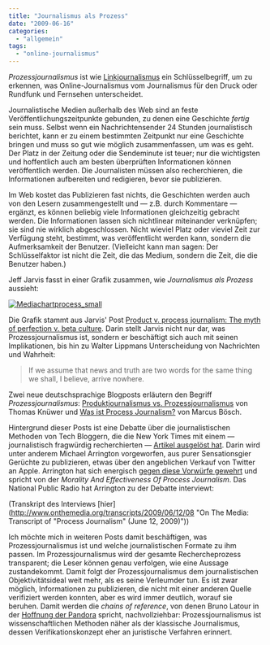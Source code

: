 ```yaml
---
title: "Journalismus als Prozess"
date: "2009-06-16"
categories: 
  - "allgemein"
tags: 
  - "online-journalismus"
---
```


_Prozessjournalismus_ ist wie [Linkjournalismus](http://www.publish2.com/about/what-is-link-journalism/ "What is link journalism? | Publish2") ein Schlüsselbegriff, um zu erkennen, was Online-Journalismus vom Journalismus für den Druck oder Rundfunk und Fernsehen unterscheidet.

Journalistische Medien außerhalb des Web sind an feste Veröffentlichungszeitpunkte gebunden, zu denen eine Geschichte _fertig_ sein muss. Selbst wenn ein Nachrichtensender 24 Stunden journalistisch berichtet, kann er zu einem bestimmten Zeitpunkt nur eine Geschichte bringen und muss so gut wie möglich zusammenfassen, um was es geht. Der Platz in der Zeitung oder die Sendeminute ist teuer; nur die wichtigsten und hoffentlich auch am besten überprüften Informationen können veröffentlich werden. Die Journalisten müssen also recherchieren, die Informationen aufbereiten und redigieren, bevor sie publizieren.

Im Web kostet das Publizieren fast nichts, die Geschichten werden auch von den Lesern zusammengestellt und — z.B. durch Kommentare — ergänzt, es können beliebig viele Informationen gleichzeitig gebracht werden. Die Informationen lassen sich nichtlinear miteinander verknüpfen; sie sind nie wirklich abgeschlossen. Nicht wieviel Platz oder vieviel Zeit zur Verfügung steht, bestimmt, was veröffentlicht werden kann, sondern die Aufmerksamkeit der Benutzer. (Vielleicht kann man sagen: Der Schlüsselfaktor ist nicht die Zeit, die das Medium, sondern die Zeit, die die Benutzer haben.)

Jeff Jarvis fasst in einer Grafik zusammen, wie _Journalismus als Prozess_ aussieht:

[![Mediachartprocess_small](http://heinz.typepad.com/.a/6a00d83451d60069e2011570235908970c-800wi "Mediachartprocess_small")](http://heinz.typepad.com/.a/6a00d83451d60069e2011570235908970c-pi)

Die Grafik stammt aus Jarvis' Post [Product v. process journalism: The myth of perfection v. beta culture](http://www.buzzmachine.com/2009/06/07/processjournalism/ "Product v. process journalism: The myth of perfection v. beta culture « BuzzMachine"). Darin stellt Jarvis nicht nur dar, was Prozessjournalismus ist, sondern er beschäftigt sich auch mit seinen Implikationen, bis hin zu Walter Lippmans Unterscheidung von Nachrichten und Wahrheit:

> If we assume that news and truth are two words for the same thing we shall, I believe, arrive nowhere.

Zwei neue deutschsprachige Blogposts erläutern den Begriff _Prozessjournalismus_: [Produktjournalismus vs. Prozessjournalismus](http://blog.handelsblatt.de/indiskretion/eintrag.php?id=2145 "Produktjournalismus vs. Prozessjournalismus [Indiskretion Ehrensache]") von Thomas Knüwer und [Was ist Process Journalism?](http://training.dw-world.de/ausbildung/blogs/lab/?p=270 "Was ist Process Journalism? | lab") von Marcus Bösch.

Hintergrund dieser Posts ist eine Debatte über die journalistischen Methoden von Tech Bloggern, die die New York Times mit einem — journalistisch fragwürdig recherchierten — [Artikel ausgelöst hat](http://www.nytimes.com/2009/06/07/business/media/07ping.html?_r=2 "Ping - Get the Tech Scuttlebutt! It Might Even Be True - NYTimes.com"). Darin wird unter anderem Michael Arrington vorgeworfen, aus purer Sensationsgier Gerüchte zu publizieren, etwas über den angeblichen Verkauf von Twitter an Apple. Arrington hat sich energisch [gegen diese Vorwürfe gewehrt](http://www.techcrunch.com/2009/06/07/the-morality-and-effectiveness-of-process-journalism/ "The Morality And Effectiveness Of Process Journalism") und spricht von der _Morality And Effectiveness Of Process Journalism_. Das National Public Radio hat Arrington zu der Debatte interviewt:

(Transkript des Interviews [hier](http://www.onthemedia.org/transcripts/2009/06/12/08 "On The Media: Transcript of "Process Journalism" (June 12, 2009)"))

Ich möchte mich in weiteren Posts damit beschäftigen, was Prozessjournalismus ist und welche journalistischen Formate zu ihm passen. Im Prozessjournalismus wird der gesamte Rechercheprozess transparent; die Leser können genau verfolgen, wie eine Aussage zustandekommt. Damit folgt der Prozessjournalismus dem journalistischen Objektivitätsideal weit mehr, als es seine Verleumder tun. Es ist zwar möglich, Informationen zu publizieren, die nicht mit einer anderen Quelle verifiziert werden konnten, aber es wird immer deutlich, worauf sie beruhen. Damit werden die _chains of reference_, von denen Bruno Latour in der [Hoffnung der Pandora](http://www.amazon.de/Die-Hoffnung-Pandora-Untersuchungen-Wirklichkeit/dp/3518291955/ref=sr_1_1?ie=UTF8&s=books&qid=1245133503&sr=1-1 "Die Hoffnung der Pandora: Untersuchungen zur Wirklichkeit der Wissenschaft: Bruno Latour, Gustav Roßler: Amazon.de: Bücher") spricht, nachvollziehbar: Prozessjournalismus ist wissenschaftlichen Methoden näher als der klassische Journalismus, dessen Verifikationskonzept eher an juristische Verfahren erinnert.
